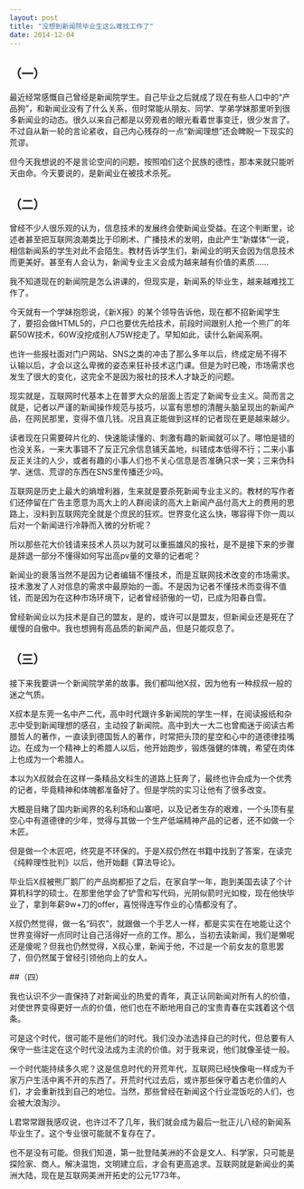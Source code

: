 ```yaml
---
layout: post
title: "没想到新闻院毕业生这么难找工作了"
date: 2014-12-04
---
```


## （一）

最近经常感慨自己曾经是新闻院学生。自己毕业之后就成了现在有些人口中的“产品狗”，和新闻业没有了什么关系，但时常能从朋友、同学、学弟学妹那里听到很多新闻业的动态。很久以来自己都是以旁观者的眼光看着世事变迁，很少发言了。不过自从新一轮的言论紧收，自己内心残存的一点“新闻理想”还会睥睨一下现实的荒谬。

但今天我想说的不是言论空间的问题，按照咱们这个民族的德性，那本来就只能听天由命。今天要说的，是新闻业在被技术杀死。

## （二）

曾经不少人很乐观的认为，信息技术的发展终会使新闻业受益。在这个判断里，论述者甚至把互联网浪潮类比于印刷术、广播技术的发明，由此产生“新媒体“一说，相信新闻系的学生对此不会陌生。教材告诉学生们，新闻业的明天会因为信息技术而更美好。甚至有人会认为，新闻专业主义会成为越来越有价值的素质……

我不知道现在的新闻院是怎么讲课的，但现实是，新闻系的毕业生，越来越难找工作了。

今天就有一个学妹抱怨说，《新X报》的某个领导告诉他，现在都不招新闻学生了，要招会做HTML5的，户口也要优先给技术，前段时间跟别人抢一个熊厂的年薪50W技术，60W没挖成别人75W挖走了。早知如此，读什么新闻系啊。

也许一些报社面对门户网站、SNS之类的冲击了那么多年以后，终成定局不得不认输以后，才会以这么卑微的姿态来狂补技术这门课。但是为时已晚，市场需求也发生了很大的变化，这完全不是因为报社的技术人才缺乏的问题。

现实就是，互联网时代基本上在普罗大众的层面上否定了新闻专业主义。简而言之就是，记者以严谨的新闻操作规范与技巧，以富有思想的清醒头脑呈现出的新闻产品，在网民那里，变得不值几钱。况且真正能做到这样的记者现在更是越来越少。

读者现在只需要碎片化的、快速能读懂的、刺激有趣的新闻就可以了。哪怕是错的也没关系，一来大事错不了反正冗余信息铺天盖地，纠错成本低得不行；二来小事反正关注的人少，或者有趣的小事人们也不关心信息是否准确只求一笑；三来伪科学、迷信、荒谬的东西在SNS里传播还少吗。

互联网是历史上最大的熵增利器，生来就是要杀死新闻专业主义的。教材的写作者们还停留在广告主愿意为高大上的人群阅读的高大上新闻产品付高大上的费用的思路上，没料到互联网完全就是个庶民的狂欢。世界变化这么快，哪容得下你一周以后对一个新闻进行冷静而入微的分析呢？

所以那些花大价钱请来技术人员以为就可以重振雄风的报社，是不是接下来的步骤是辞退一部分不懂得如何写出高pv量的文章的记者呢？

新闻业的衰落当然不是因为记者编辑不懂技术，而是互联网技术改变的市场需求。技术激发了人对信息的需求中最原始的一面。不是因为记者不懂技术而变得不值钱，而是因为在这种市场环境下，记者曾经骄傲的一切，已成为阳春白雪。

曾经新闻业以为技术是自己的盟友，是的，或许可以是盟友，但新闻业还是死在了缓慢的自傲中。我也想拥有高品质的新闻产品，但是只能叹息了。

## （三）

接下来我要讲一个新闻院学弟的故事。我们都叫他X叔，因为他有一种叔叔一般的迷之气质。

X叔本是东莞一名中产二代，高中时代跟许多新闻院的学生一样，在阅读报纸和杂志中受到新闻理想的感召，主动投了新闻院。高中到大一大二也曾痴迷于阅读古希腊哲人的著作，一直读到德国哲人的著作，时常把头顶的星空和心中的道德律挂嘴边。在成为一个精神上的希腊人以后，他开始跑步，锻炼强健的体魄，希望在肉体上也成为一个希腊人。

本以为X叔就会在这样一条精品文科生的道路上狂奔了，最终也许会成为一个优秀的记者，毕竟精神和体魄都准备好了。但是学院的实习让他有了很多改变。

大概是目睹了国内新闻界的名利场和山寨吧，以及记者生存的艰难，一个头顶有星空心中有道德律的少年，觉得与其做一个生产低端精神产品的记者，还不如做一个木匠。

但是做一个木匠吧，终究是不环保的。于是X叔仍然在书籍中找到了答案，在读完《纯粹理性批判》以后，他开始翻《算法导论》。

毕业后X叔被熊厂鹅厂的产品岗都拒了之后，在家自学一年，跑到美国去读了个计算机科学的硕士。在那里他学会了铲雪和写代码，光阴似箭时光如梭，现在他快毕业了，拿到年薪9w+刀的offer，喜悦得连写作业的心情都没有了。

X叔仍然觉得，做一名“码农”，就跟做一个手艺人一样，都是实实在在地能让这个世界变得好一点同时让自己活得好一点的工作。那么，当初去读新闻，我们是懒呢还是傻呢？但我也仍然觉得，X叔心里，新闻于他，不过是一个前女友的意思罢了，但仍然属于曾经引领他向上的女人。

##（四）

我也认识不少一直保持了对新闻业的热爱的青年，真正认同新闻对所有人的价值，对使世界变得更好一点的价值，他们也在不断地用自己的宝贵青春在实践着这个信条。

可是这个时代，很可能不是他们的时代。我们没办法选择自己的时代，但总要有人保守一些注定在这个时代没法成为主流的价值。对于我来说，他们就像圣徒一般。

一个时代能持续多久呢？这是信息时代的开荒年代，互联网已经快像电一样成为千家万户生活中离不开的东西了。开荒时代过去后，或许那些保守着古老价值的人们，才会重新找到自己的地位。当然，那些曾经在新闻这个行业混饭吃的人们，也会被大浪淘沙。

L君常常跟我感叹说，也许过不了几年，我们就会成为最后一批正儿八经的新闻系毕业生了。这个专业很可能就不复存在了。

也不是没有可能。但我们知道，第一批登陆美洲的不会是文人、科学家，只可能是探险家、商人。解决温饱，文明建立后，才会有更高追求。互联网就是新闻业的美洲大陆，现在是互联网美洲开拓史的公元1773年。
